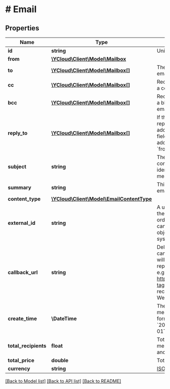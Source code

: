 # # Email

## Properties

Name | Type | Description | Notes
------------ | ------------- | ------------- | -------------
**id** | **string** | Unique ID for the object. |
**from** | [**\YCloud\Client\Model\Mailbox**](Mailbox.md) |  | [optional]
**to** | [**\YCloud\Client\Model\Mailbox[]**](Mailbox.md) | The intended recipients&#39; email addresses. | [optional]
**cc** | [**\YCloud\Client\Model\Mailbox[]**](Mailbox.md) | Recipients who will receive a copy of the email. | [optional]
**bcc** | [**\YCloud\Client\Model\Mailbox[]**](Mailbox.md) | Recipients who will receive a blind carbon copy of the email. | [optional]
**reply_to** | [**\YCloud\Client\Model\Mailbox[]**](Mailbox.md) | If this field exists, then the reply should go to the addresses indicated in that field and not to the address(es) indicated in the &#x60;from&#x60; field. | [optional]
**subject** | **string** | The email subject, which contains a short string identifying the topic of the message. | [optional]
**summary** | **string** | This is a summary of your email. Max length: 70. | [optional]
**content_type** | [**\YCloud\Client\Model\EmailContentType**](EmailContentType.md) |  | [optional]
**external_id** | **string** | A unique string to reference the object. This can be an order number or similar, and can be used to reconcile the object with your internal systems. | [optional]
**callback_url** | **string** | Delivery report URL. You can provide a URL, and we will push the updated status report to your server in time. e.g., https://httpbin.org/anything?tag&#x3D;api. Note: We recommend configuring Webhook Endpoints instead. | [optional]
**create_time** | **\DateTime** | The time at which this message was created, formatted in [RFC 3339](https://datatracker.ietf.org/doc/html/rfc3339). e.g., &#x60;2022-06-01T12:00:00.000Z&#x60;. | [optional]
**total_recipients** | **float** | Total recipients of this message, including &#x60;to&#x60;, &#x60;cc&#x60; and &#x60;bcc&#x60;. | [optional]
**total_price** | **double** | Total price of this message. | [optional]
**currency** | **string** | [ISO 4217 currency code](https://en.wikipedia.org/wiki/ISO_4217) | [optional]

[[Back to Model list]](../../README.md#models) [[Back to API list]](../../README.md#endpoints) [[Back to README]](../../README.md)
